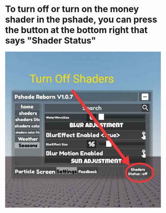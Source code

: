 # **To turn off or turn on the money shader in the pshade, you can press the button at the bottom right that says "Shader Status"**

![turn on off shaders pshade](https://github.com/randomstring0/Pshade-Reborn/blob/main/Images/IMG_20240820_083119.jpg)

